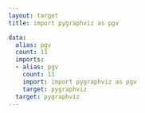 ```yaml
---
layout: target
title: import pygraphviz as pgv

data:
  alias: pgv
  count: 11
  imports:
  - alias: pgv
    count: 11
    import: import pygraphviz as pgv
    target: pygraphviz
  target: pygraphviz
---
```

